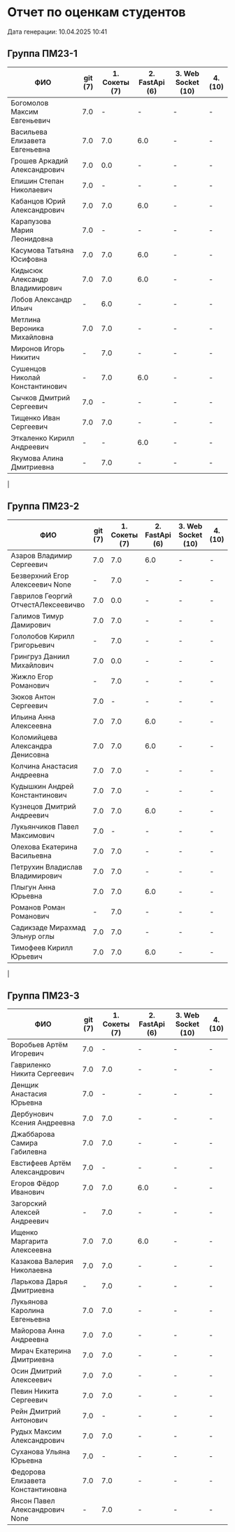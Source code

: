 # Отчет по оценкам студентов

Дата генерации: 10.04.2025 10:41

## Группа ПМ23-1

| ФИО | git (7) | 1. Сокеты (7) | 2. FastApi (6) | 3. Web Socket (10) | 4. (10) |
|---|---|---|---|---|---|
| Богомолов Максим Евгеньевич | 7.0 | - | - | - | - |
| Васильева Елизавета Евгеньевна | 7.0 | 7.0 | 6.0 | - | - |
| Грошев Аркадий Александрович | 7.0 | 0.0 | - | - | - |
| Епишин Степан Николаевич | 7.0 | - | - | - | - |
| Кабанцов Юрий Александрович | 7.0 | 7.0 | 6.0 | - | - |
| Карапузова Мария Леонидовна | 7.0 | - | - | - | - |
| Касумова Татьяна Юсифовна | 7.0 | 7.0 | 6.0 | - | - |
| Кидысюк Александр Владимирович | 7.0 | 7.0 | 6.0 | - | - |
| Лобов Александр Ильич | - | 6.0 | - | - | - |
| Метлина Вероника Михайловна | 7.0 | 7.0 | - | - | - |
| Миронов Игорь Никитич | - | 7.0 | - | - | - |
| Сушенцов Николай Константинович | - | 7.0 | 6.0 | - | - |
| Сычков Дмитрий Сергеевич | 7.0 | - | - | - | - |
| Тищенко Иван Сергеевич | 7.0 | 7.0 | - | - | - |
| Эткаленко Кирилл Андреевич | - | - | 6.0 | - | - |
| Якумова Алина Дмитриевна | - | 7.0 | - | - | - |
|

## Группа ПМ23-2

| ФИО | git (7) | 1. Сокеты (7) | 2. FastApi (6) | 3. Web Socket (10) | 4. (10) |
|---|---|---|---|---|---|
| Азаров Владимир Сергеевич | 7.0 | 7.0 | 6.0 | - | - |
| Безверхний Егор Алексеевич None | - | 7.0 | - | - | - |
| Гаврилов Георгий ОтчестАЛексеевичво | 7.0 | 0.0 | - | - | - |
| Галимов Тимур Дамирович | 7.0 | 7.0 | - | - | - |
| Гололобов Кирилл Григорьевич | - | 7.0 | - | - | - |
| Грингруз Даниил Михайлович | 7.0 | 0.0 | - | - | - |
| Жижло Егор Романович | - | 7.0 | - | - | - |
| Зюков Антон Сергеевич | 7.0 | - | - | - | - |
| Ильина Анна Алексеевна | 7.0 | 7.0 | 6.0 | - | - |
| Коломийцева Александра Денисовна | 7.0 | 7.0 | 6.0 | - | - |
| Колчина Анастасия Андреевна | 7.0 | 7.0 | - | - | - |
| Кудышкин Андрей Константинович | 7.0 | 7.0 | - | - | - |
| Кузнецов Дмитрий Андреевич | 7.0 | 7.0 | 6.0 | - | - |
| Лукьянчиков Павел Максимович | 7.0 | - | - | - | - |
| Олехова Екатерина Васильевна | 7.0 | 7.0 | - | - | - |
| Петрухин Владислав Владимирович | 7.0 | 7.0 | - | - | - |
| Плыгун Анна Юрьевна | 7.0 | 7.0 | 6.0 | - | - |
| Романов Роман Романович | - | 7.0 | - | - | - |
| Садикзаде Мирахмад Эльнур оглы | 7.0 | 7.0 | - | - | - |
| Тимофеев Кирилл Юрьевич | 7.0 | 7.0 | 6.0 | - | - |
|

## Группа ПМ23-3

| ФИО | git (7) | 1. Сокеты (7) | 2. FastApi (6) | 3. Web Socket (10) | 4. (10) |
|---|---|---|---|---|---|
| Воробьев Артём Игоревич | 7.0 | - | - | - | - |
| Гавриленко Никита Сергеевич | 7.0 | 7.0 | - | - | - |
| Денщик Анастасия Юрьевна | 7.0 | - | - | - | - |
| Дербунович Ксения Андреевна | 7.0 | 7.0 | - | - | - |
| Джаббарова Самира Габилевна | 7.0 | 7.0 | - | - | - |
| Евстифеев Артём Александрович | 7.0 | - | - | - | - |
| Егоров Фёдор Иванович | 7.0 | 7.0 | 6.0 | - | - |
| Загорский Алексей Андреевич | - | 7.0 | - | - | - |
| Ищенко Маргарита Алексеевна | 7.0 | 7.0 | 6.0 | - | - |
| Казакова Валерия Николаевна | 7.0 | 7.0 | - | - | - |
| Ларькова Дарья Дмитриевна | - | 7.0 | - | - | - |
| Лукьянова Каролина Евгеньевна | 7.0 | 7.0 | - | - | - |
| Майорова Анна Андреевна | 7.0 | 7.0 | - | - | - |
| Мирач Екатерина Дмитриевна | 7.0 | 7.0 | - | - | - |
| Осин Дмитрий Алексеевич | 7.0 | 7.0 | - | - | - |
| Певин Никита Сергеевич | 7.0 | 7.0 | - | - | - |
| Рейн Дмитрий Антонович | 7.0 | - | - | - | - |
| Рудых Максим Александрович | 7.0 | 7.0 | - | - | - |
| Суханова Ульяна Юрьевна | 7.0 | - | - | - | - |
| Федорова Елизавета Константиновна | 7.0 | 7.0 | - | - | - |
| Янсон Павел Александрович None | - | 7.0 | - | - | - |
